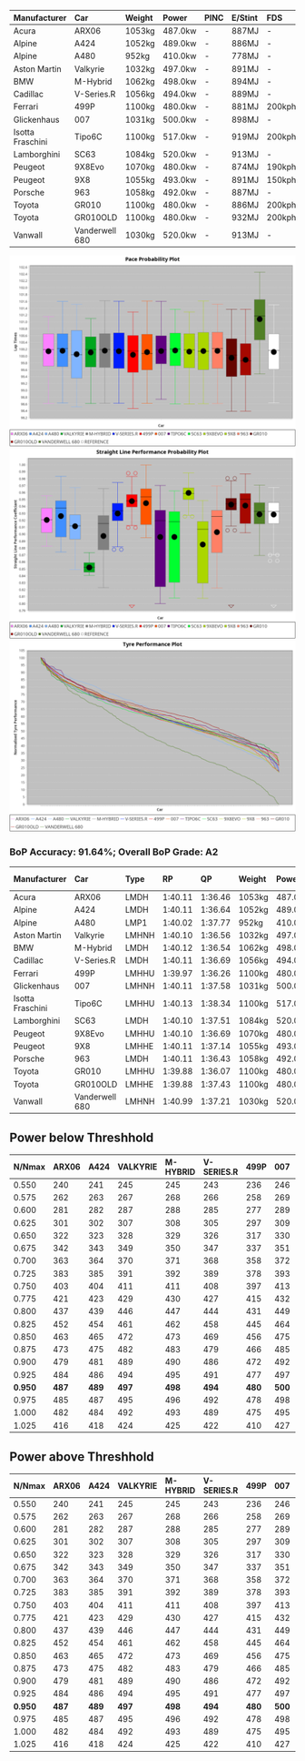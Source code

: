 | Manufacturer     | Car            | Weight | Power   | PINC    | E/Stint | FDS     |
|:-|:-|:-|:-|:-|:-|:-|
| Acura            | ARX06          | 1053kg | 487.0kw |    -    | 887MJ   |    -    |
| Alpine           | A424           | 1052kg | 489.0kw |    -    | 886MJ   |    -    |
| Alpine           | A480           | 952kg  | 410.0kw |    -    | 778MJ   |    -    |
| Aston Martin     | Valkyrie       | 1032kg | 497.0kw |    -    | 891MJ   |    -    |
| BMW              | M-Hybrid       | 1062kg | 498.0kw |    -    | 894MJ   |    -    |
| Cadillac         | V-Series.R     | 1056kg | 494.0kw |    -    | 889MJ   |    -    |
| Ferrari          | 499P           | 1100kg | 480.0kw |    -    | 881MJ   | 200kph  |
| Glickenhaus      | 007            | 1031kg | 500.0kw |    -    | 898MJ   |    -    |
| Isotta Fraschini | Tipo6C         | 1100kg | 517.0kw |    -    | 919MJ   | 200kph  |
| Lamborghini      | SC63           | 1084kg | 520.0kw |    -    | 913MJ   |    -    |
| Peugeot          | 9X8Evo         | 1070kg | 480.0kw |    -    | 874MJ   | 190kph  |
| Peugeot          | 9X8            | 1055kg | 493.0kw |    -    | 891MJ   | 150kph  |
| Porsche          | 963            | 1058kg | 492.0kw |    -    | 887MJ   |    -    |
| Toyota           | GR010          | 1100kg | 480.0kw |    -    | 886MJ   | 200kph  |
| Toyota           | GR010OLD       | 1100kg | 480.0kw |    -    | 932MJ   | 200kph  |
| Vanwall          | Vanderwell 680 | 1030kg | 520.0kw |    -    | 913MJ   |    -    |

![PACECHART](./IMG/AUTO.png)
![STRAIGHTLINEPERFORMANCECHART](./IMG/AUTO_sp.png)
![TYREPERFORMANCECHART](./IMG/AUTO_tw.png)

### BoP Accuracy: 91.64%; Overall BoP Grade: A2
| Manufacturer     | Car            | Type  | RP      | QP      | Weight | Power¹  | Threshhold | PINC    | Power²   | E/Stint | AVG Vmax  | FDS     | RDLC | L/Stint | BOP-Grade | Model Accuracy | Model Points | Match%  | SimDiff |
|:-|:-|:-|:-|:-|:-|:-|:-|:-|:-|:-|:-|:-|:-|:-|:-|:-|:-|:-|:-|
| Acura            | ARX06          | LMDH  | 1:40.11 | 1:36.46 | 1053kg | 487.0kw | 0.0kph     |    -    | 487.00kw |  887MJ  | 295.15kph |    -    | 1.01 | 29      | -A2       | 100.00%        | 996          | 90.04%  | #       |
| Alpine           | A424           | LMDH  | 1:40.11 | 1:36.64 | 1052kg | 489.0kw | 0.0kph     |    -    | 489.00kw |  886MJ  | 296.31kph |    -    | 1.01 | 29      | ~A1       | 99.58%         | 1429         | 100.00% | #       |
| Alpine           | A480           | LMP1  | 1:40.02 | 1:37.77 |  952kg | 410.0kw | 0.0kph     |    -    | 410.00kw |  778MJ  | 291.70kph |    -    | 0.98 | 27      | ~A1       | 94.94%         | 1689         | 99.89%  | +0.29   |
| Aston Martin     | Valkyrie       | LMHNH | 1:40.10 | 1:36.56 | 1032kg | 497.0kw | 0.0kph     |    -    | 497.00kw |  891MJ  | 286.04kph |    -    | 1.06 | 29      | +C2       | 100.00%        | 247          | 73.90%  | #       |
| BMW              | M-Hybrid       | LMDH  | 1:40.12 | 1:36.54 | 1062kg | 498.0kw | 0.0kph     |    -    | 498.00kw |  894MJ  | 292.14kph |    -    | 1.01 | 29      | ~A1       | 99.97%         | 2912         | 100.00% | #       |
| Cadillac         | V-Series.R     | LMDH  | 1:40.11 | 1:36.69 | 1056kg | 494.0kw | 0.0kph     |    -    | 494.00kw |  889MJ  | 295.64kph |    -    | 1.01 | 29      | ~A1       | 99.49%         | 5225         | 97.27%  | #       |
| Ferrari          | 499P           | LMHHU | 1:39.97 | 1:36.26 | 1100kg | 480.0kw | 0.0kph     |    -    | 480.00kw |  881MJ  | 295.19kph | 200kph  | 1.00 | 29      | -A2       | 100.00%        | 5378         | 90.00%  | #       |
| Glickenhaus      | 007            | LMHNH | 1:40.11 | 1:37.58 | 1031kg | 500.0kw | 0.0kph     |    -    | 500.00kw |  898MJ  | 301.57kph |    -    | 0.96 | 29      | ~A1       | 93.90%         | 2170         | 99.32%  | +0.17   |
| Isotta Fraschini | Tipo6C         | LMHHU | 1:40.13 | 1:38.34 | 1100kg | 517.0kw | 0.0kph     |    -    | 517.00kw |  919MJ  | 292.03kph | 200kph  | 1.03 | 29      | +B2       | 100.00%        | 132          | 81.69%  | #       |
| Lamborghini      | SC63           | LMDH  | 1:40.10 | 1:37.51 | 1084kg | 520.0kw | 0.0kph     |    -    | 520.00kw |  913MJ  | 293.12kph |    -    | 1.02 | 29      | ~A1       | 100.00%        | 784          | 95.77%  | #       |
| Peugeot          | 9X8Evo         | LMHHU | 1:40.10 | 1:36.69 | 1070kg | 480.0kw | 0.0kph     |    -    | 480.00kw |  874MJ  | 299.31kph | 190kph  | 0.98 | 29      | -A2       | 100.00%        | 1459         | 93.65%  | #       |
| Peugeot          | 9X8            | LMHHE | 1:40.11 | 1:37.14 | 1055kg | 493.0kw | 0.0kph     |    -    | 493.00kw |  891MJ  | 289.96kph | 150kph  | 1.02 | 29      | ~A1       | 99.18%         | 4817         | 99.38%  | +0.10   |
| Porsche          | 963            | LMDH  | 1:40.11 | 1:36.43 | 1058kg | 492.0kw | 0.0kph     |    -    | 492.00kw |  887MJ  | 292.60kph |    -    | 1.01 | 29      | ~A1       | 99.92%         | 14207        | 100.00% | #       |
| Toyota           | GR010          | LMHHU | 1:39.88 | 1:36.07 | 1100kg | 480.0kw | 0.0kph     |    -    | 480.00kw |  886MJ  | 293.63kph | 200kph  | 1.00 | 29      | -B1       | 99.86%         | 4280         | 89.92%  | #       |
| Toyota           | GR010OLD       | LMHHE | 1:39.88 | 1:37.43 | 1100kg | 480.0kw | 0.0kph     |    -    | 480.00kw |  932MJ  | 295.31kph | 200kph  | 1.00 | 29      | +B1       | 99.46%         | 925          | 88.92%  | +0.91   |
| Vanwall          | Vanderwell 680 | LMHNH | 1:40.99 | 1:37.21 | 1030kg | 520.0kw | 0.0kph     |    -    | 520.00kw |  913MJ  | 301.13kph |    -    | 1.01 | 29      | +D1       | 95.82%         | 642          | 66.43%  | -0.04   |

## Power below Threshhold
| N/Nmax    | ARX06   | A424    | VALKYRIE | M-HYBRID | V-SERIES.R | 499P    | 007     | TIPO6C  | SC63    | 9X8EVO  | 9X8     | 963     | GR010   | GR010OLD | VANDERWELL 680 | ​     | RPM      | A480    |
|:-|:-|:-|:-|:-|:-|:-|:-|:-|:-|:-|:-|:-|:-|:-|:-|:-|:-|:-|
|  0.550    |  240    |  241    |  245     |  245     |  243       |  236    |  246    |  255    |  256    |  236    |  243    |  242    |  236    |  236     |  256           |  ​    |   --     |   -     |
|  0.575    |  262    |  263    |  267     |  268     |  266       |  258    |  269    |  278    |  279    |  258    |  265    |  265    |  258    |  258     |  279           |  ​    |   --     |   -     |
|  0.600    |  281    |  282    |  287     |  288     |  285       |  277    |  289    |  298    |  300    |  277    |  285    |  284    |  277    |  277     |  300           |  ​    |   --     |   -     |
|  0.625    |  301    |  302    |  307     |  308     |  305       |  297    |  309    |  320    |  322    |  297    |  305    |  304    |  297    |  297     |  322           |  ​    |   --     |   -     |
|  0.650    |  322    |  323    |  328     |  329     |  326       |  317    |  330    |  341    |  343    |  317    |  325    |  325    |  317    |  317     |  343           |  ​    |   --     |   -     |
|  0.675    |  342    |  343    |  349     |  350     |  347       |  337    |  351    |  363    |  365    |  337    |  346    |  345    |  337    |  337     |  365           |  ​    |   --     |   -     |
|  0.700    |  363    |  364    |  370     |  371     |  368       |  358    |  372    |  385    |  387    |  358    |  367    |  366    |  358    |  358     |  387           |  ​    |   --     |   -     |
|  0.725    |  383    |  385    |  391     |  392     |  389       |  378    |  393    |  407    |  409    |  378    |  388    |  387    |  378    |  378     |  409           |  ​    |   --     |   -     |
|  0.750    |  403    |  404    |  411     |  411     |  408       |  397    |  413    |  427    |  430    |  397    |  407    |  407    |  397    |  397     |  430           |  ​    |   --     |   -     |
|  0.775    |  421    |  423    |  429     |  430     |  427       |  415    |  432    |  446    |  449    |  415    |  426    |  425    |  415    |  415     |  449           |  ​    |  5000    |  241    |
|  0.800    |  437    |  439    |  446     |  447     |  444       |  431    |  449    |  464    |  467    |  431    |  443    |  442    |  431    |  431     |  467           |  ​    |  5500    |  284    |
|  0.825    |  452    |  454    |  461     |  462     |  458       |  445    |  464    |  479    |  482    |  445    |  457    |  456    |  445    |  445     |  482           |  ​    |  6000    |  318    |
|  0.850    |  463    |  465    |  472     |  473     |  469       |  456    |  475    |  491    |  494    |  456    |  468    |  467    |  456    |  456     |  494           |  ​    |  6500    |  359    |
|  0.875    |  473    |  475    |  482     |  483     |  479       |  466    |  485    |  502    |  505    |  466    |  478    |  477    |  466    |  466     |  505           |  ​    |  7000    |  401    |
|  0.900    |  479    |  481    |  489     |  490     |  486       |  472    |  492    |  509    |  512    |  472    |  485    |  484    |  472    |  472     |  512           |  ​    |  7500    |  411    |
|  0.925    |  484    |  486    |  494     |  495     |  491       |  477    |  497    |  514    |  517    |  477    |  490    |  489    |  477    |  477     |  517           |  ​    |  8000    |  407    |
| **0.950** | **487** | **489** | **497**  | **498**  | **494**    | **480** | **500** | **517** | **520** | **480** | **493** | **492** | **480** | **480**  | **520**        | **​** | **8500** | **410** |
|  0.975    |  485    |  487    |  495     |  496     |  492       |  478    |  498    |  515    |  518    |  478    |  491    |  490    |  478    |  478     |  518           |  ​    |  9000    |  205    |
|  1.000    |  482    |  484    |  492     |  493     |  489       |  475    |  495    |  511    |  514    |  475    |  488    |  487    |  475    |  475     |  514           |  ​    |   --     |   -     |
|  1.025    |  416    |  418    |  424     |  425     |  422       |  410    |  427    |  441    |  444    |  410    |  421    |  420    |  410    |  410     |  444           |  ​    |   --     |   -     |

## Power above Threshhold
| N/Nmax    | ARX06   | A424    | VALKYRIE | M-HYBRID | V-SERIES.R | 499P    | 007     | TIPO6C  | SC63    | 9X8EVO  | 9X8     | 963     | GR010   | GR010OLD | VANDERWELL 680 | ​     | RPM      | A480    |
|:-|:-|:-|:-|:-|:-|:-|:-|:-|:-|:-|:-|:-|:-|:-|:-|:-|:-|:-|
|  0.550    |  240    |  241    |  245     |  245     |  243       |  236    |  246    |  255    |  256    |  236    |  243    |  242    |  236    |  236     |  256           |  ​    |   --     |   -     |
|  0.575    |  262    |  263    |  267     |  268     |  266       |  258    |  269    |  278    |  279    |  258    |  265    |  265    |  258    |  258     |  279           |  ​    |   --     |   -     |
|  0.600    |  281    |  282    |  287     |  288     |  285       |  277    |  289    |  298    |  300    |  277    |  285    |  284    |  277    |  277     |  300           |  ​    |   --     |   -     |
|  0.625    |  301    |  302    |  307     |  308     |  305       |  297    |  309    |  320    |  322    |  297    |  305    |  304    |  297    |  297     |  322           |  ​    |   --     |   -     |
|  0.650    |  322    |  323    |  328     |  329     |  326       |  317    |  330    |  341    |  343    |  317    |  325    |  325    |  317    |  317     |  343           |  ​    |   --     |   -     |
|  0.675    |  342    |  343    |  349     |  350     |  347       |  337    |  351    |  363    |  365    |  337    |  346    |  345    |  337    |  337     |  365           |  ​    |   --     |   -     |
|  0.700    |  363    |  364    |  370     |  371     |  368       |  358    |  372    |  385    |  387    |  358    |  367    |  366    |  358    |  358     |  387           |  ​    |   --     |   -     |
|  0.725    |  383    |  385    |  391     |  392     |  389       |  378    |  393    |  407    |  409    |  378    |  388    |  387    |  378    |  378     |  409           |  ​    |   --     |   -     |
|  0.750    |  403    |  404    |  411     |  411     |  408       |  397    |  413    |  427    |  430    |  397    |  407    |  407    |  397    |  397     |  430           |  ​    |   --     |   -     |
|  0.775    |  421    |  423    |  429     |  430     |  427       |  415    |  432    |  446    |  449    |  415    |  426    |  425    |  415    |  415     |  449           |  ​    |  5000    |  241    |
|  0.800    |  437    |  439    |  446     |  447     |  444       |  431    |  449    |  464    |  467    |  431    |  443    |  442    |  431    |  431     |  467           |  ​    |  5500    |  284    |
|  0.825    |  452    |  454    |  461     |  462     |  458       |  445    |  464    |  479    |  482    |  445    |  457    |  456    |  445    |  445     |  482           |  ​    |  6000    |  318    |
|  0.850    |  463    |  465    |  472     |  473     |  469       |  456    |  475    |  491    |  494    |  456    |  468    |  467    |  456    |  456     |  494           |  ​    |  6500    |  359    |
|  0.875    |  473    |  475    |  482     |  483     |  479       |  466    |  485    |  502    |  505    |  466    |  478    |  477    |  466    |  466     |  505           |  ​    |  7000    |  401    |
|  0.900    |  479    |  481    |  489     |  490     |  486       |  472    |  492    |  509    |  512    |  472    |  485    |  484    |  472    |  472     |  512           |  ​    |  7500    |  411    |
|  0.925    |  484    |  486    |  494     |  495     |  491       |  477    |  497    |  514    |  517    |  477    |  490    |  489    |  477    |  477     |  517           |  ​    |  8000    |  407    |
| **0.950** | **487** | **489** | **497**  | **498**  | **494**    | **480** | **500** | **517** | **520** | **480** | **493** | **492** | **480** | **480**  | **520**        | **​** | **8500** | **410** |
|  0.975    |  485    |  487    |  495     |  496     |  492       |  478    |  498    |  515    |  518    |  478    |  491    |  490    |  478    |  478     |  518           |  ​    |  9000    |  205    |
|  1.000    |  482    |  484    |  492     |  493     |  489       |  475    |  495    |  511    |  514    |  475    |  488    |  487    |  475    |  475     |  514           |  ​    |   --     |   -     |
|  1.025    |  416    |  418    |  424     |  425     |  422       |  410    |  427    |  441    |  444    |  410    |  421    |  420    |  410    |  410     |  444           |  ​    |   --     |   -     |
